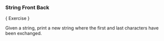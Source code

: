 ### String Front Back

{ Exercise }

Given a string, print a new string where the first and last characters have been exchanged.
